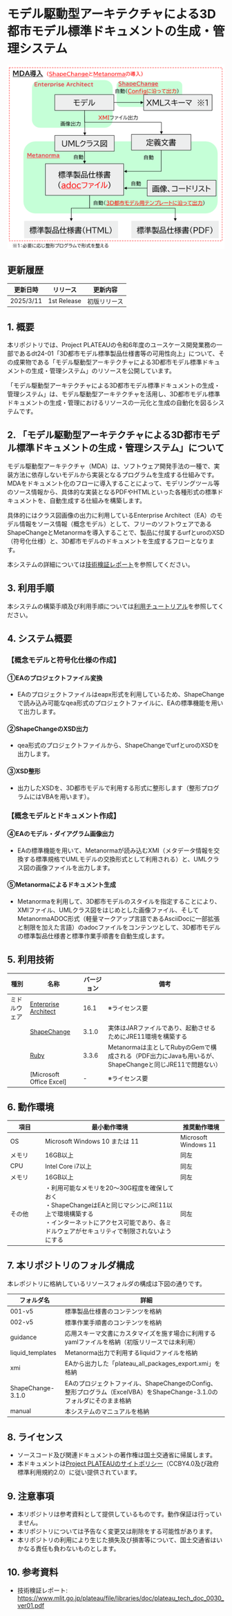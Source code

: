 # モデル駆動型アーキテクチャによる3D都市モデル標準ドキュメントの生成・管理システム <!-- OSSの対象物の名称を記載ください。分かりやすさを重視し、できるだけ日本語で命名ください。英語名称の場合は日本語説明を（）書きで併記ください。 -->

![概要](./img/overview_001.png) <!-- OSSの対象物のスクリーンショット（画面表示がない場合にはイメージ画像）を貼り付けください -->

## 更新履歴
| 更新日時 | リリース | 更新内容 |
| ---- | ---- | ---- |
| 2025/3/11 | 1st Release | 初版リリース |

## 1. 概要 <!-- 本リポジトリでOSS化しているソフトウェア・ライブラリについて1文で説明を記載ください -->
本リポジトリでは、Project PLATEAUの令和6年度のユースケース開発業務の一部であるdt24-01「3D都市モデル標準製品仕様書等の可用性向上」について、その成果物である「モデル駆動型アーキテクチャによる3D都市モデル標準ドキュメントの生成・管理システム」のリソースを公開しています。

「モデル駆動型アーキテクチャによる3D都市モデル標準ドキュメントの生成・管理システム」は、モデル駆動型アーキテクチャを活用し、3D都市モデル標準ドキュメントの生成・管理におけるリソースの一元化と生成の自動化を図るシステムです。

## 2. 「モデル駆動型アーキテクチャによる3D都市モデル標準ドキュメントの生成・管理システム」について <!-- 「」内にユースケース名称を記載ください。本文は以下のサンプルを参考に記載ください。URLはアクセンチュアにて設定しますので、サンプルそのままでOKです。 -->
モデル駆動型アーキテクチャ（MDA）は、ソフトウェア開発手法の一種で、実装方法に依存しないモデルから実装となるプログラムを生成する仕組みです。MDAをドキュメント化のフローに導入することによって、モデリングツール等のソース情報から、具体的な実装となるPDFやHTMLといった各種形式の標準ドキュメントを、自動生成する仕組みを構築します。

具体的にはクラス図画像の出力に利用しているEnterprise Architect（EA）のモデル情報をソース情報（概念モデル）として、フリーのソフトウェアであるShapeChangeとMetanormaを導入することで、製品に付属するurfとuroのXSD（符号化仕様）と、3D都市モデルのドキュメントを生成するフローとなります。

本システムの詳細については[技術検証レポート](https://www.mlit.go.jp/plateau/file/libraries/doc/plateau_tech_doc_0030_ver01.pdf)を参照してください。

## 3. 利用手順 <!-- 下記の通り、GitHub Pagesへリンクを記載ください。URLはアクセンチュアにて設定しますので、サンプルそのままでOKです。 -->
本システムの構築手順及び利用手順については[利用チュートリアル](https://r5-plateau-acn.github.io/SolarPotential/)を参照してください。

## 4. システム概要 <!-- OSS化対象のシステムが有する機能を記載ください。 -->
### 【概念モデルと符号化仕様の作成】
#### ①EAのプロジェクトファイル変換
- EAのプロジェクトファイルはeapx形式を利用しているため、ShapeChangeで読み込み可能なqea形式のプロジェクトファイルに、EAの標準機能を用いて出力します。

#### ②ShapeChangeのXSD出力
- qea形式のプロジェクトファイルから、ShapeChangeでurfとuroのXSDを出力します。

#### ③XSD整形
- 出力したXSDを、3D都市モデルで利用する形式に整形します（整形プログラムにはVBAを用います）。

### 【概念モデルとドキュメント作成】
#### ④EAのモデル・ダイアグラム画像出力
- EAの標準機能を用いて、Metanormaが読み込むXMI（メタデータ情報を交換する標準規格でUMLモデルの交換形式として利用される）と、UMLクラス図の画像ファイルを出力します。

#### ⑤Metanormaによるドキュメント生成
- Metanormaを利用して、3D都市モデルのスタイルを指定することにより、XMIファイル、UMLクラス図をはじめとした画像ファイル、そしてMetanormaADOC形式（軽量マークアップ言語であるAsciiDocに一部拡張と制限を加えた言語）のadocファイルをコンテンツとして、3D都市モデルの標準製品仕様書と標準作業手順書を自動生成します。

## 5. 利用技術

| 種別              | 名称   | バージョン | 備考 |
| ----------------- | --------|-------------|-----------------------------|
| ミドルウェア       | [Enterprise Architect](https://python-poetry.org/) | 16.1 | ※ライセンス要 |
|       | [ShapeChange](https://libgeos.org/) | 3.1.0 | 実体はJARファイルであり、起動させるためにJRE11環境を構築する |
|       | [Ruby](https://proj.org/) | 3.3.6 | Metanormaは主としてRubyのGemで構成される（PDF出力にJavaも用いるが、ShapeChangeと同じJRE11で問題ない） |
|       | [Microsoft Office Excel] | - | ※ライセンス要 |

## 6. 動作環境 <!-- 動作環境についての仕様を記載ください。 -->
| 項目               | 最小動作環境                                                                                                                                                                                                                                                                                                                                    | 推奨動作環境                   | 
| ------------------ | ----------------------------------------------------------------------------------------------------------------------------------------------------------------------------------------------------------------------------------------------------------------------------------------------------------------------------------------------- | ------------------------------ | 
| OS                 | Microsoft Windows 10 または 11                                                                                                                                                                                                                                                                                                                  |  Microsoft Windows 11 | 
| メモリ             | 16GB以上                                                                                                                                                                                                                                                                                                                                         | 同左                        | 
| CPU                | Intel Core i7以上                                                                                                                                                                                                                                                                                                                               | 同左                        | 
| メモリ             | 16GB以上                                                                                                                                                                                                                                                                                                                                         | 同左                        | 
| その他　　　       | ・利用可能なメモリを20～30G程度を確保しておく<br>・ShapeChangeはEAと同じマシンにJRE11以上で環境構築する<br>・インターネットにアクセス可能であり、各ミドルウェアがセキュリティで制限されないようにする |  同左                            | 

## 7. 本リポジトリのフォルダ構成 <!-- 本GitHub上のソースファイルの構成を記載ください。 -->
本レポジトリに格納しているリソースフォルダの構成は下図の通りです。

| フォルダ名 |　詳細 |
|-|-|
| 001-v5 | 標準製品仕様書のコンテンツを格納 |
| 002-v5 | 標準作業手順書のコンテンツを格納 |
| guidance | 応用スキーマ文書にカスタマイズを施す場合に利用するyamlファイルを格納（初版リリースでは未利用） |
| liquid_templates | Metanorma出力で利用するliquidファイルを格納 |
| xmi | EAから出力した「plateau_all_packages_export.xmi」を格納 |
| ShapeChange-3.1.0 | EAのプロジェクトファイル、ShapeChangeのConfig、整形プログラム（ExcelVBA）をShapeChange-3.1.0のフォルダにそのまま格納 |
| manual | 本システムのマニュアルを格納 |


## 8. ライセンス <!-- 変更せず、そのまま使うこと。 -->

- ソースコード及び関連ドキュメントの著作権は国土交通省に帰属します。
- 本ドキュメントは[Project PLATEAUのサイトポリシー](https://www.mlit.go.jp/plateau/site-policy/)（CCBY4.0及び政府標準利用規約2.0）に従い提供されています。

## 9. 注意事項 <!-- 変更せず、そのまま使うこと。 -->

- 本リポジトリは参考資料として提供しているものです。動作保証は行っていません。
- 本リポジトリについては予告なく変更又は削除をする可能性があります。
- 本リポジトリの利用により生じた損失及び損害等について、国土交通省はいかなる責任も負わないものとします。

## 10. 参考資料 <!-- 技術検証レポートのURLはアクセンチュアにて記載します。 -->
- 技術検証レポート: https://www.mlit.go.jp/plateau/file/libraries/doc/plateau_tech_doc_0030_ver01.pdf
